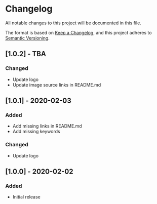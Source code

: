 # Changelog

All notable changes to this project will be documented in this file.

The format is based on [Keep a Changelog](https://keepachangelog.com/en/1.0.0/),
and this project adheres to [Semantic Versioning](https://semver.org/spec/v2.0.0.html).

## [1.0.2] - TBA

### Changed

- Update logo
- Update image source links in README.md

## [1.0.1] - 2020-02-03

### Added

- Add missing links in README.md
- Add missing keywords

### Changed

- Update logo

## [1.0.0] - 2020-02-02

### Added

- Initial release
